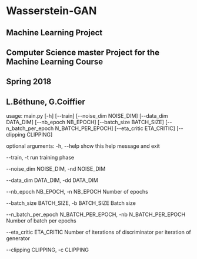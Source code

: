 # Wasserstein-GAN
## Machine Learning Project
## Computer Science master Project for the Machine Learning Course
## Spring 2018
## L.Béthune, G.Coiffier

usage: main.py [-h] [--train] [--noise_dim NOISE_DIM] [--data_dim DATA_DIM]
               [--nb_epoch NB_EPOCH] [--batch_size BATCH_SIZE]
               [--n_batch_per_epoch N_BATCH_PER_EPOCH]
               [--eta_critic ETA_CRITIC] [--clipping CLIPPING]

optional arguments:
  -h, --help            show this help message and exit

  --train, -t           run training phase

  --noise_dim NOISE_DIM, -nd NOISE_DIM

  --data_dim DATA_DIM, -dd DATA_DIM

  --nb_epoch NB_EPOCH, -n NB_EPOCH
                        Number of epochs

  --batch_size BATCH_SIZE, -b BATCH_SIZE
                        Batch size

  --n_batch_per_epoch N_BATCH_PER_EPOCH, -nb N_BATCH_PER_EPOCH
                        Number of batch per epochs

  --eta_critic ETA_CRITIC
                        Number of iterations of discriminator per iteration of
                        generator

  --clipping CLIPPING, -c CLIPPING
